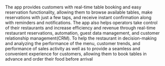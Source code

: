 The app provides customers with real-time table booking and easy reservation functionality, allowing them to browse available tables, make reservations with just a few taps, and receive instant confirmation along with reminders and notifications. 
The app also helps operators take control of their restaurants and increase efficiency and revenue through real-time restaurant reservations, automation, guest data management, and customer relationship management(CRM).
To help the restaurant in decision-making and analyzing the performance of the menu, customer trends, and performance of sales activity as well as to provide a seamless and convenient experience for customers, allowing them to book tables in advance and order their food before arrival
